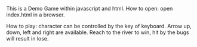 This is a Demo Game within javascript and html.
How to open:
    open index.html in a browser.

How to play:
    character can be controlled by the key of keyboard.
    Arrow up, down, left and right are available.
    Reach to the river to win, hit by the bugs will result in lose.

